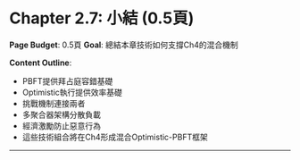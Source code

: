 # Chapter 2.7: 小結 (0.5頁)

**Page Budget**: 0.5頁
**Goal**: 總結本章技術如何支撐Ch4的混合機制

**Content Outline**:
- PBFT提供拜占庭容錯基礎
- Optimistic執行提供效率基礎
- 挑戰機制連接兩者
- 多聚合器架構分散負載
- 經濟激勵防止惡意行為
- 這些技術組合將在Ch4形成混合Optimistic-PBFT框架

---
